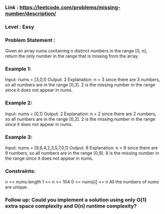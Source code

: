 ### Link : https://leetcode.com/problems/missing-number/description/
### Level : Easy

### Problem Statement :
Given an array nums containing n distinct numbers in the range [0, n], return the only number in the range that is missing from the array.

 

### Example 1:

Input: nums = [3,0,1]
Output: 2
Explanation: n = 3 since there are 3 numbers, so all numbers are in the range [0,3]. 2 is the missing number in the range since it does not appear in nums.
### Example 2:

Input: nums = [0,1]
Output: 2
Explanation: n = 2 since there are 2 numbers, so all numbers are in the range [0,2]. 2 is the missing number in the range since it does not appear in nums.
### Example 3:

Input: nums = [9,6,4,2,3,5,7,0,1]
Output: 8
Explanation: n = 9 since there are 9 numbers, so all numbers are in the range [0,9]. 8 is the missing number in the range since it does not appear in nums.
 

### Constraints:

n == nums.length
1 <= n <= 104
0 <= nums[i] <= n
All the numbers of nums are unique.
 

### Follow up: Could you implement a solution using only O(1) extra space complexity and O(n) runtime complexity?

